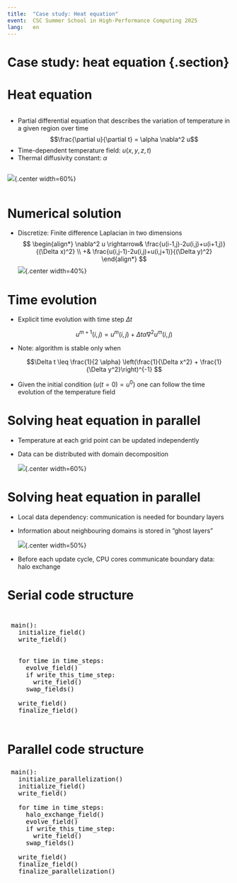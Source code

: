```yaml
---
title:  "Case study: Heat equation"
event:  CSC Summer School in High-Performance Computing 2025
lang:   en
---
```


# Case study: heat equation {.section}

# Heat equation

<div class=column>

- Partial differential equation that describes the variation of temperature in a given region over time
  $$\frac{\partial u}{\partial t} = \alpha \nabla^2 u$$
- Time-dependent temperature field: $u(x, y, z, t)$
- Thermal diffusivity constant: $\alpha$

</div>

<div class=column>

 ![](img/pot.png){.center width=60%}

</div>


# Numerical solution

- Discretize: Finite difference Laplacian in two dimensions
  $$
  \begin{align*}
  \nabla^2 u \rightarrow& \frac{u(i-1,j)-2u(i,j)+u(i+1,j)}{(\Delta x)^2} \\
                       +& \frac{u(i,j-1)-2u(i,j)+u(i,j+1)}{(\Delta y)^2}
  \end{align*}
  $$
  ![](img/t_field.png){.center width=40%}


# Time evolution

- Explicit time evolution with time step $\Delta t$

  $$u^{m+1}(i,j) = u^m(i,j) + \Delta t \alpha \nabla^2 u^m(i,j)$$

- Note: algorithm is stable only when

  $$\Delta t \leq \frac{1}{2 \alpha} \left(\frac{1}{\Delta x^2} + \frac{1}{\Delta y^2}\right)^{-1} $$

- Given the initial condition ($u(t=0) = u^0$) one can follow the time evolution of the temperature field

# Solving heat equation in parallel

- Temperature at each grid point can be updated independently
- Data can be distributed with domain decomposition

  ![](img/domain.png){.center width=60%}

# Solving heat equation in parallel

- Local data dependency: communication is needed for boundary layers
- Information about neighbouring domains is stored in ”ghost layers”

  ![](img/halo-exchange.png){.center width=50%}

- Before each update cycle, CPU cores communicate boundary data: <br>halo exchange

# Serial code structure

<pre style="color:black; padding:1ex">

main():
  initialize_field()
  write_field()


  for time in time_steps:
    evolve_field()
    if write_this_time_step:
      write_field()
    swap_fields()

  write_field()
  finalize_field()

</pre>

# Parallel code structure

<pre style="color:black; padding:1ex">
main():
  <span style="color:var(--csc-blue)">initialize_parallelization()</span>
  initialize_field()
  write_field()

  for time in time_steps:
    <span style="color:var(--csc-blue)">halo_exchange_field()</span>
    evolve_field()
    if write_this_time_step:
      write_field()
    swap_fields()

  write_field()
  finalize_field()
  <span style="color:var(--csc-blue)">finalize_parallelization()</span>
</pre>

